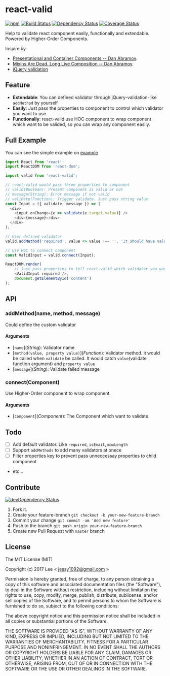 react-valid
=============
[![npm][npm-image]][npm-url] [![Build Status][travis-ci-image]][travis-ci-url] [![Dependency Status][david-dm-image]][david-dm-url] [![Coverage Status][coverage-status-image]][coverage-status-url]

Help to validate react component easily, functionally and extendable. Powered by Higher-Order Components.

Inspire by

- [Presentational and Container Components -- Dan Abramov](https://medium.com/@dan_abramov/smart-and-dumb-components-7ca2f9a7c7d0#.39eod2kgj).
- [Mixins Are Dead. Long Live Composition -- Dan Abramov](https://medium.com/@dan_abramov/mixins-are-dead-long-live-higher-order-components-94a0d2f9e750#.xj7geuov2).
- [jQuery validation](https://jqueryvalidation.org/)


## Feature

- **Extendable**: You can defined validator through jQuery-validation-like `addMethod` by yourself
- **Easily**: Just pass the properties to component to control which validator you want to use
- **Functionally**: react-valid use HOC component to wrap component which want to be valided, so you can wrap any component easily.

## Full Example

You can see the simple example on [example](./example)

```js
import React from 'react';
import ReactDOM from 'react-dom';

import valid from 'react-valid';

// react-valid would pass three properties to component
// valid(Boolean): Present component is valid or not
// message(String): Error message if not valid
// validate(Function): Trigger validate. Just pass string value
const Input = ({ validate, message }) => (
  <div>
    <input onChange={e => validate(e.target.value)} />
    <div>{message}</div>
  </div>
);

// User defined validator
valid.addMethod('required', value => value !== '', 'It should have value');

// Use HOC to connect component
const ValidInput = valid.connect(Input);

ReactDOM.render(
	// Just pass properties to tell react-valid which validator you want to use
	<ValidInput required />,
	document.getElementById('content')
);
```

## API

### addMethod(name, method, message)

Could define the custom validator

#### Arguments

- [`name`]\(*String*): Validator name
- [`method(value, property value)`]\(*Function*): Validator method. it would be called when `validate` be called. It would catch `value`(validate function argument) and `property value`
- [`message`]\(*String*): Validate failed message

### connect(Component)

Use Higher-Order component to wrap component.

#### Arguments

- [`Component`]\(*Component*): The Component which want to validate.

## Todo

- [ ] Add default validator. Like `required`, `isEmail`, `maxLength`
- [ ] Support `addMethods` to add many validators at onece
- [ ] Filter properties key to prevent pass unneccessay properties to child component
- etc...

## Contribute
[![devDependency Status][david-dm-dev-image]][david-dm-dev-url]

1. Fork it.
2. Create your feature-branch `git checkout -b your-new-feature-branch`
3. Commit your change `git commit -am 'Add new feature'`
4. Push to the branch `git push origin your-new-feature-branch`
5. Create new Pull Request with `master` branch

## License

The MIT License (MIT)

Copyright (c) 2017 Lee  < jessy1092@gmail.com >

Permission is hereby granted, free of charge, to any person obtaining a copy of
this software and associated documentation files (the "Software"), to deal in
the Software without restriction, including without limitation the rights to
use, copy, modify, merge, publish, distribute, sublicense, and/or sell copies of
the Software, and to permit persons to whom the Software is furnished to do so,
subject to the following conditions:

The above copyright notice and this permission notice shall be included in all
copies or substantial portions of the Software.

THE SOFTWARE IS PROVIDED "AS IS", WITHOUT WARRANTY OF ANY KIND, EXPRESS OR
IMPLIED, INCLUDING BUT NOT LIMITED TO THE WARRANTIES OF MERCHANTABILITY, FITNESS
FOR A PARTICULAR PURPOSE AND NONINFRINGEMENT. IN NO EVENT SHALL THE AUTHORS OR
COPYRIGHT HOLDERS BE LIABLE FOR ANY CLAIM, DAMAGES OR OTHER LIABILITY, WHETHER
IN AN ACTION OF CONTRACT, TORT OR OTHERWISE, ARISING FROM, OUT OF OR IN
CONNECTION WITH THE SOFTWARE OR THE USE OR OTHER DEALINGS IN THE SOFTWARE.


[npm-image]: https://img.shields.io/npm/v/react-valid.svg?style=flat-square
[npm-url]: https://www.npmjs.com/package/react-valid

[travis-ci-image]: https://img.shields.io/travis/jessy1092/react-valid.svg?style=flat-square
[travis-ci-url]: https://travis-ci.org/jessy1092/react-valid

[david-dm-image]: https://img.shields.io/david/jessy1092/react-valid.svg?style=flat-square
[david-dm-url]: https://david-dm.org/jessy1092/react-valid
[david-dm-dev-image]: https://img.shields.io/david/dev/jessy1092/react-valid.svg?style=flat-square
[david-dm-dev-url]: https://david-dm.org/jessy1092/react-valid#info=devDependencies

[coverage-status-image]: https://img.shields.io/coveralls/jessy1092/react-valid.svg?style=flat-square
[coverage-status-url]: https://coveralls.io/r/jessy1092/react-valid
